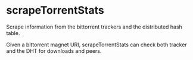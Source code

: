 # scrapeTorrentStats

Scrape information from the bittorrent trackers and the distributed hash table.

Given a bittorrent magnet URI, scrapeTorrentStats can check both tracker and the DHT for downloads and peers.
